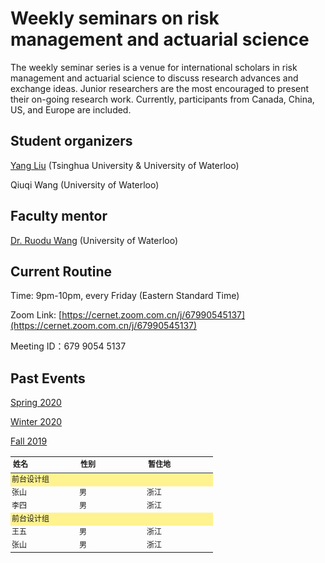 # Weekly seminars on risk management and actuarial science

The weekly seminar series is a venue for international scholars in risk management and actuarial science to discuss research advances and exchange ideas. Junior researchers are the most encouraged to present their on-going research work. Currently, participants from Canada, China, US, and Europe are included. 

## Student organizers
[Yang Liu](https://yang-liu16.github.io/) (Tsinghua University & University of Waterloo)

Qiuqi Wang (University of Waterloo)

## Faculty mentor
[Dr. Ruodu Wang](http://sas.uwaterloo.ca/~wang/) (University of Waterloo) 

## Current Routine
Time: 9pm-10pm, every Friday (Eastern Standard Time)

Zoom Link: [https://cernet.zoom.com.cn/j/67990545137](https://cernet.zoom.com.cn/j/67990545137)

Meeting ID：679 9054 5137

## Past Events

[Spring 2020](./spring2020.md)

[Winter 2020](./winter2020.html)

[Fall 2019](./fall2019.html)

<!DOCTYPE html>  
<html>  
<head>  
<meta charset=" utf-8">  
<meta name="author" content="http://www.softwhy.com/" />  
<title>蚂蚁部落</title> 
<style type="text/css">
table {
  border: 0;
  border-collapse: collapse;
}
td {
  font: normal 12px/17px Arial;
  padding: 2px;
  width: 100px;
}
th {
  font: bold 12px/17px Arial;
  text-align: left;
  padding: 4px;
  border-bottom: 1px solid #333;
  width: 100px;
}
.parent {
  background: #FFF38F;
  cursor: pointer;
}
.odd {
  background: #FFFFEE;
}
.selected {
  background: #FF6500;
  color: #fff;
}
</style>
<script src="http://libs.baidu.com/jquery/1.9.0/jquery.js"></script>
<script type="text/javascript">
$(function(){
  $("tr.parent").click(function(){
    $(this).toggleClass('selected').siblings('.child_'+this.id).toggle();
  })
})
</script>
</head>
<body>
  <table>
    <thead>
      <tr>
        <th>姓名</th>
        <th>性别</th>
        <th>暂住地</th>
      </tr>
    </thead>
    <tbody>
      <tr class="parent" id="row_01">
        <td colspan="3">前台设计组</td>
      </tr>
      <tr class="child_row_01">
        <td>张山</td>
        <td>男</td>
        <td>浙江</td>
      </tr>
      <tr class="child_row_01">
        <td>李四</td>
        <td>男</td>
        <td>浙江</td>
      </tr>
      <tr class="parent" id="row_02">
        <td colspan="3">前台设计组</td>
      </tr>
      <tr class="child_row_02">
        <td>王五</td>
        <td>男</td>
        <td>浙江</td>
      </tr>
      <tr class="child_row_02">
        <td>张山</td>
        <td>男</td>
        <td>浙江</td>
      </tr>
    </tbody>
  </table>
</body>
</html>
